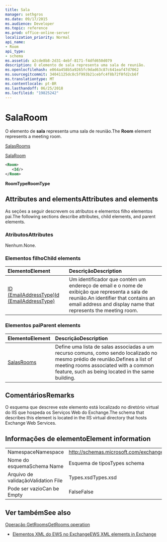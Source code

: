 ```yaml
---
title: Sala
manager: sethgros
ms.date: 09/17/2015
ms.audience: Developer
ms.topic: reference
ms.prod: office-online-server
localization_priority: Normal
api_name:
- Room
api_type:
- schema
ms.assetid: a2cde8b8-2d31-4ebf-8171-f4dfd650d079
description: O elemento de sala representa uma sala de reunião.
ms.openlocfilehash: e064a458b5a9265fc9dad63c87c641eaf47d7062
ms.sourcegitcommit: 34041125dc8c5f993b21cebfc4f8b72f0fd2cb6f
ms.translationtype: MT
ms.contentlocale: pt-BR
ms.lasthandoff: 06/25/2018
ms.locfileid: "19825242"
---
```

# <a name="room"></a><span data-ttu-id="7d3d8-103">Sala</span><span class="sxs-lookup"><span data-stu-id="7d3d8-103">Room</span></span>

<span data-ttu-id="7d3d8-104">O elemento de **sala** representa uma sala de reunião.</span><span class="sxs-lookup"><span data-stu-id="7d3d8-104">The **Room** element represents a meeting room.</span></span> 
  
[<span data-ttu-id="7d3d8-105">Salas</span><span class="sxs-lookup"><span data-stu-id="7d3d8-105">Rooms</span></span>](rooms.md)
  
[<span data-ttu-id="7d3d8-106">Sala</span><span class="sxs-lookup"><span data-stu-id="7d3d8-106">Room</span></span>](room.md)
  
```XML
<Room>
   <Id/>
</Room>
```

 <span data-ttu-id="7d3d8-107">**RoomType**</span><span class="sxs-lookup"><span data-stu-id="7d3d8-107">**RoomType**</span></span>
## <a name="attributes-and-elements"></a><span data-ttu-id="7d3d8-108">Attributes and elements</span><span class="sxs-lookup"><span data-stu-id="7d3d8-108">Attributes and elements</span></span>

<span data-ttu-id="7d3d8-109">As seções a seguir descrevem os atributos e elementos filho elementos pai.</span><span class="sxs-lookup"><span data-stu-id="7d3d8-109">The following sections describe attributes, child elements, and parent elements.</span></span>
  
### <a name="attributes"></a><span data-ttu-id="7d3d8-110">Atributos</span><span class="sxs-lookup"><span data-stu-id="7d3d8-110">Attributes</span></span>

<span data-ttu-id="7d3d8-111">Nenhum.</span><span class="sxs-lookup"><span data-stu-id="7d3d8-111">None.</span></span>
  
### <a name="child-elements"></a><span data-ttu-id="7d3d8-112">Elementos filho</span><span class="sxs-lookup"><span data-stu-id="7d3d8-112">Child elements</span></span>

|<span data-ttu-id="7d3d8-113">**Elemento**</span><span class="sxs-lookup"><span data-stu-id="7d3d8-113">**Element**</span></span>|<span data-ttu-id="7d3d8-114">**Descrição**</span><span class="sxs-lookup"><span data-stu-id="7d3d8-114">**Description**</span></span>|
|:-----|:-----|
|[<span data-ttu-id="7d3d8-115">ID (EmailAddressType)</span><span class="sxs-lookup"><span data-stu-id="7d3d8-115">Id (EmailAddressType)</span></span>](id-emailaddresstype.md) <br/> |<span data-ttu-id="7d3d8-116">Um identificador que contém um endereço de email e o nome de exibição que representa a sala de reunião.</span><span class="sxs-lookup"><span data-stu-id="7d3d8-116">An identifier that contains an email address and display name that represents the meeting room.</span></span>  <br/> |
   
### <a name="parent-elements"></a><span data-ttu-id="7d3d8-117">Elementos pai</span><span class="sxs-lookup"><span data-stu-id="7d3d8-117">Parent elements</span></span>

|<span data-ttu-id="7d3d8-118">**Elemento**</span><span class="sxs-lookup"><span data-stu-id="7d3d8-118">**Element**</span></span>|<span data-ttu-id="7d3d8-119">**Descrição**</span><span class="sxs-lookup"><span data-stu-id="7d3d8-119">**Description**</span></span>|
|:-----|:-----|
|[<span data-ttu-id="7d3d8-120">Salas</span><span class="sxs-lookup"><span data-stu-id="7d3d8-120">Rooms</span></span>](rooms.md) <br/> |<span data-ttu-id="7d3d8-121">Define uma lista de salas associadas a um recurso comuns, como sendo localizado no mesmo prédio de reunião.</span><span class="sxs-lookup"><span data-stu-id="7d3d8-121">Defines a list of meeting rooms associated with a common feature, such as being located in the same building.</span></span>  <br/> |
   
## <a name="remarks"></a><span data-ttu-id="7d3d8-122">Comentários</span><span class="sxs-lookup"><span data-stu-id="7d3d8-122">Remarks</span></span>

<span data-ttu-id="7d3d8-123">O esquema que descreve este elemento está localizado no diretório virtual do IIS que hospeda os Serviços Web do Exchange.</span><span class="sxs-lookup"><span data-stu-id="7d3d8-123">The schema that describes this element is located in the IIS virtual directory that hosts Exchange Web Services.</span></span>
  
## <a name="element-information"></a><span data-ttu-id="7d3d8-124">Informações de elemento</span><span class="sxs-lookup"><span data-stu-id="7d3d8-124">Element information</span></span>

|||
|:-----|:-----|
|<span data-ttu-id="7d3d8-125">Namespace</span><span class="sxs-lookup"><span data-stu-id="7d3d8-125">Namespace</span></span>  <br/> |http://schemas.microsoft.com/exchange/services/2006/types  <br/> |
|<span data-ttu-id="7d3d8-126">Nome do esquema</span><span class="sxs-lookup"><span data-stu-id="7d3d8-126">Schema Name</span></span>  <br/> |<span data-ttu-id="7d3d8-127">Esquema de tipos</span><span class="sxs-lookup"><span data-stu-id="7d3d8-127">Types schema</span></span>  <br/> |
|<span data-ttu-id="7d3d8-128">Arquivo de validação</span><span class="sxs-lookup"><span data-stu-id="7d3d8-128">Validation File</span></span>  <br/> |<span data-ttu-id="7d3d8-129">Types.xsd</span><span class="sxs-lookup"><span data-stu-id="7d3d8-129">Types.xsd</span></span>  <br/> |
|<span data-ttu-id="7d3d8-130">Pode ser vazio</span><span class="sxs-lookup"><span data-stu-id="7d3d8-130">Can be Empty</span></span>  <br/> |<span data-ttu-id="7d3d8-131">False</span><span class="sxs-lookup"><span data-stu-id="7d3d8-131">False</span></span>  <br/> |
   
## <a name="see-also"></a><span data-ttu-id="7d3d8-132">Ver também</span><span class="sxs-lookup"><span data-stu-id="7d3d8-132">See also</span></span>



[<span data-ttu-id="7d3d8-133">Operação GetRooms</span><span class="sxs-lookup"><span data-stu-id="7d3d8-133">GetRooms operation</span></span>](getrooms-operation.md)


- [<span data-ttu-id="7d3d8-134">Elementos XML do EWS no Exchange</span><span class="sxs-lookup"><span data-stu-id="7d3d8-134">EWS XML elements in Exchange</span></span>](ews-xml-elements-in-exchange.md)


